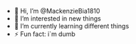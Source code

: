 - 👋 Hi, I’m @MackenzieBia1810
- 👀 I’m interested in new things
- 🌱 I’m currently learning different things
- ⚡ Fun fact: i`m dumb

<!---
MackenzieBia1810/MackenzieBia1810 is a ✨ special ✨ repository because its `README.md` (this file) appears on your GitHub profile.
You can click the Preview link to take a look at your changes.
--->
